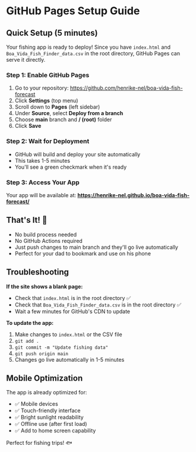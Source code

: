 # GitHub Pages Setup Guide

## Quick Setup (5 minutes)

Your fishing app is ready to deploy! Since you have `index.html` and `Boa_Vida_Fish_Finder_data.csv` in the root directory, GitHub Pages can serve it directly.

### Step 1: Enable GitHub Pages
1. Go to your repository: https://github.com/henrike-nel/boa-vida-fish-forecast
2. Click **Settings** (top menu)
3. Scroll down to **Pages** (left sidebar)
4. Under **Source**, select **Deploy from a branch**
5. Choose **main** branch and **/ (root)** folder
6. Click **Save**

### Step 2: Wait for Deployment
- GitHub will build and deploy your site automatically
- This takes 1-5 minutes
- You'll see a green checkmark when it's ready

### Step 3: Access Your App
Your app will be available at: **https://henrike-nel.github.io/boa-vida-fish-forecast/**

## That's It! 🎣

- No build process needed
- No GitHub Actions required  
- Just push changes to main branch and they'll go live automatically
- Perfect for your dad to bookmark and use on his phone

## Troubleshooting

**If the site shows a blank page:**
- Check that `index.html` is in the root directory ✅
- Check that `Boa_Vida_Fish_Finder_data.csv` is in the root directory ✅
- Wait a few minutes for GitHub's CDN to update

**To update the app:**
1. Make changes to `index.html` or the CSV file
2. `git add .`
3. `git commit -m "Update fishing data"`
4. `git push origin main`
5. Changes go live automatically in 1-5 minutes

## Mobile Optimization
The app is already optimized for:
- ✅ Mobile devices
- ✅ Touch-friendly interface
- ✅ Bright sunlight readability
- ✅ Offline use (after first load)
- ✅ Add to home screen capability

Perfect for fishing trips! 🐟
